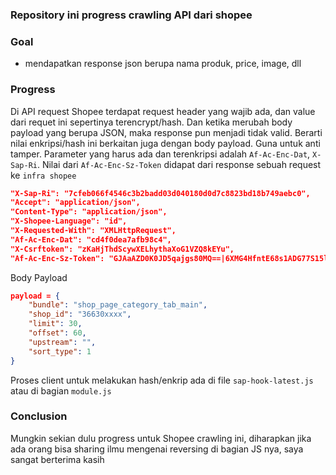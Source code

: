 ### Repository ini progress crawling API dari shopee

### Goal
- mendapatkan response json berupa nama produk, price, image, dll

### Progress
Di API request Shopee terdapat request header yang wajib ada, dan value dari requet ini sepertinya terencrypt/hash. Dan ketika merubah body payload yang berupa JSON, maka response pun menjadi tidak valid.
Berarti nilai enkripsi/hash ini berkaitan juga dengan body payload. Guna untuk anti tamper.
Parameter yang harus ada dan terenkripsi adalah `Af-Ac-Enc-Dat`, `X-Sap-Ri`. Nilai dari `Af-Ac-Enc-Sz-Token` didapat dari response sebuah request ke `infra shopee`
```json
"X-Sap-Ri": "7cfeb066f4546c3b2badd03d040180d0d7c8823bd18b749aebc0",
"Accept": "application/json",
"Content-Type": "application/json",
"X-Shopee-Language": "id",
"X-Requested-With": "XMLHttpRequest",
"Af-Ac-Enc-Dat": "cd4f0dea7afb98c4",
"X-Csrftoken": "zKaHjThdScywXELhythaXoG1VZQ8kEYu",
"Af-Ac-Enc-Sz-Token": "GJAaAZD0K0JD5qajgs80MQ==|6XMG4HfntE68s1ADG77S15lBMulOYzKAYfMGX5cKvSCgRBRwW+YGor9PciD2BI6mHvv4zqvP3sU=|YdluBpe0dYrGY2XP|08|3",
```
Body Payload
```json
payload = {
    "bundle": "shop_page_category_tab_main",
    "shop_id": "36630xxxx",
    "limit": 30,
    "offset": 60,
    "upstream": "",
    "sort_type": 1
}
```
Proses client untuk melakukan hash/enkrip ada di file `sap-hook-latest.js` atau di bagian `module.js`

### Conclusion
Mungkin sekian dulu progress untuk Shopee crawling ini, diharapkan jika ada orang bisa sharing ilmu mengenai reversing di bagian JS nya, saya sangat berterima kasih
